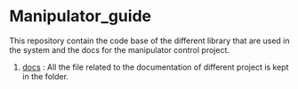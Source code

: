 # Manipulator_guide

This repository contain the code base of the different library that are used in the system and the docs for the manipulator control project.

1. [docs](docs) : All the file related to the documentation of different project is kept in the folder.